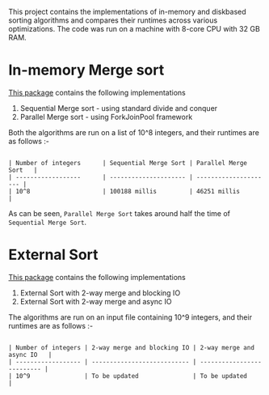 This project contains the implementations of in-memory and diskbased sorting algorithms and compares their runtimes across various optimizations. The code was run on a machine with 8-core CPU with 32 GB RAM.

# In-memory Merge sort

[This package](https://github.com/nihcas700/ExternalSort/tree/master/src/main/java/inmemory) contains the following implementations

1. Sequential Merge sort - using standard divide and conquer
2. Parallel Merge sort - using ForkJoinPool framework

Both the algorithms are run on a list of 10^8 integers, and their runtimes are as follows :-

```

| Number of integers      | Sequential Merge Sort | Parallel Merge Sort   |
| ------------------      | --------------------- | --------------------- |
| 10^8                    | 100188 millis         | 46251 millis          |

```

As can be seen, `Parallel Merge Sort` takes around half the time of `Sequential Merge Sort`.

# External Sort

[This package](https://github.com/nihcas700/ExternalSort/tree/master/src/main/java/diskbased) contains the following implementations

1. External Sort with 2-way merge and blocking IO
2. External Sort with 2-way merge and async IO

The algorithms are run on an input file containing 10^9 integers, and their runtimes are as follows :-

```

| Number of integers | 2-way merge and blocking IO | 2-way merge and async IO   |
| ------------------ | --------------------------- | -------------------------- |
| 10^9               | To be updated               | To be updated              |

```
